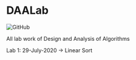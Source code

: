 # DAALab
![GitHub](https://img.shields.io/github/license/AsadAzam/DAALab)

All lab work of Design and Analysis of Algorithms

Lab 1: 29-July-2020 -> Linear Sort
